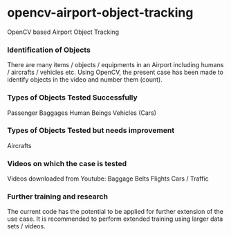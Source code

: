 # opencv-airport-object-tracking
OpenCV based Airport Object Tracking

### Identification of Objects
There are many items / objects / equipments in an Airport including humans / aircrafts / vehicles etc. Using OpenCV, the present case has been made to identify objects in the video and number them (count).

### Types of Objects Tested Successfully
Passenger Baggages
Human Beings
Vehicles (Cars)

### Types of Objects Tested but needs improvement
Aircrafts

### Videos on which the case is tested
Videos downloaded from Youtube:
Baggage Belts
Flights
Cars / Traffic

### Further training and research
The current code has the potential to be applied for further extension of the use case. It is recommended to perform extended training using larger data sets / videos.
